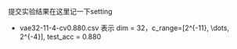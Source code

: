提交实验结果在这里记一下setting
- vae32-11-4-cv0.880.csv 表示 dim = 32，c_range=[2^{-11}, \dots, 2^{-4}], test_acc = 0.880
